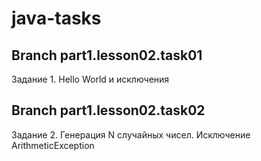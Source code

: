 # java-tasks

## Branch part1.lesson02.task01
Задание 1. Hello World и исключения

## Branch part1.lesson02.task02
Задание 2. Генерация N случайных чисел. Исключение ArithmeticException
